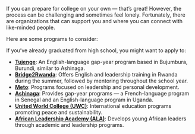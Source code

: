 If you can prepare for college on your own — that’s great! However, the process can be challenging and sometimes feel lonely. Fortunately, there are organizations that can support you and where you can connect with like-minded people.

Here are some programs to consider:

If you’ve already graduated from high school, you might want to apply to:

- [**Tujenge**](http://www.tujenge.org/): An English-language gap-year program based in Bujumbura, Burundi, similar to Ashinaga.  
- [**Bridge2Rwanda**](http://bridge2rwanda.org/): Offers English and leadership training in Rwanda during the summer, followed by mentoring throughout the school year.  
- [**Meto**](https://meto-intl.org/): Programs focused on leadership and personal development.  
- [**Ashinaga**](https://www.ashinaga.org/en/): Provides gap-year programs — a French-language program in Senegal and an English-language program in Uganda.  
- [**United World College (UWC)**](https://www.uwc.org/): International education programs promoting peace and sustainability.  
- [**African Leadership Academy (ALA)**](http://www.africanleadershipacademy.org/): Develops young African leaders through academic and leadership programs.  
